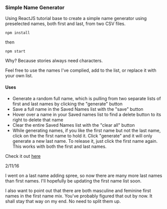 ### Simple Name Generator

Using ReactJS tutorial base to create a simple name generator using preselected names, both first and last, from two CSV files.

`npm install`

then

`npm start`


Why?  Because stories always need characters.

Feel free to use the names I've complied, add to the list, or replace it with your own list.


#### Uses

- Generate a random full name, which is pulling from two separate lists of first and last names by clicking the "generate" button
- Save a full name in the Saved Names list with the "save" button
- Hover over a name in your Saved names list to find a delete button to its right to delete that name
- Clear the entire Saved Names list with the "clear all" button
- While generating names, if you like the first name but not the last name, click on the the first name to hold it.  Click "generate" and it will only generate a new last name.  To release it, just click the first name again.  This works with both the first and last names.


Check it out [here](http://simple-name-generator.s3-website-us-east-1.amazonaws.com/)


2/11/16

I went on a last name adding spree, so now there are many more last names than first names.  I'll hopefully be updating the first name list soon.

I also want to point out that there are both masculine and feminine first names in the first name mix.  You've probably figured that out by now. It shall stay that way on my end.  No need to split them up.